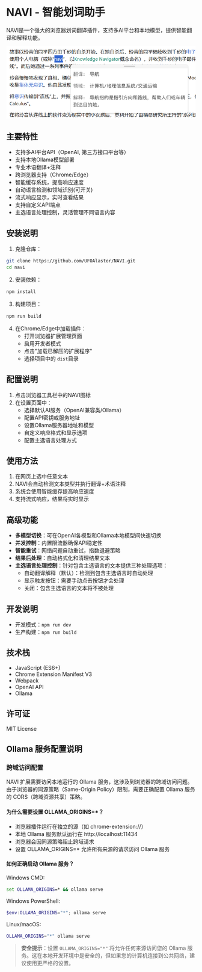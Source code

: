 # NAVI - 智能划词助手

NAVI是一个强大的浏览器划词翻译插件，支持多AI平台和本地模型，提供智能翻译和解释功能。

![1742639034793](image/README/1742639034793.png)

## 主要特性

- 支持多AI平台API（OpenAI, 第三方接口平台等）
- 支持本地Ollama模型部署
- 专业术语翻译+注释
- 跨浏览器支持（Chrome/Edge）
- 智能缓存系统，提高响应速度
- 自动语言检测和领域识别(可开关)
- 流式响应显示，实时查看结果
- 支持自定义API端点
- 主选语言处理控制，灵活管理不同语言内容

## 安装说明

1. 克隆仓库：

```bash
git clone https://github.com/UFOAlastor/NAVI.git
cd navi
```

2. 安装依赖：

```bash
npm install
```

3. 构建项目：

```bash
npm run build
```

4. 在Chrome/Edge中加载插件：
   - 打开浏览器扩展管理页面
   - 启用开发者模式
   - 点击"加载已解压的扩展程序"
   - 选择项目中的 `dist`目录

## 配置说明

1. 点击浏览器工具栏中的NAVI图标
2. 在设置页面中：
   - 选择默认AI服务（OpenAI兼容类/Ollama）
   - 配置API密钥或服务地址
   - 设置Ollama服务器地址和模型
   - 自定义响应格式和显示选项
   - 配置主选语言处理方式

## 使用方法

1. 在网页上选中任意文本
2. NAVI会自动检测文本类型并执行翻译+术语注释
3. 系统会使用智能缓存提高响应速度
4. 支持流式响应，结果将实时显示

## 高级功能

- **多模型切换**：可在OpenAI各模型和Ollama本地模型间快速切换
- **并发控制**：内置限流器确保API稳定性
- **智能重试**：网络问题自动重试，指数退避策略
- **结果后处理**：自动格式化和清理结果文本
- **主选语言处理控制**：针对包含主选语言的文本提供三种处理选项：
  - 自动翻译解释（默认）：检测到包含主选语言时自动处理
  - 显示触发按钮：需要手动点击按钮才会处理
  - 关闭：包含主选语言的文本将不被处理

## 开发说明

- 开发模式：`npm run dev`
- 生产构建：`npm run build`

## 技术栈

- JavaScript (ES6+)
- Chrome Extension Manifest V3
- Webpack
- OpenAI API
- Ollama

## 许可证

MIT License

## Ollama 服务配置说明

### 跨域访问配置

NAVI 扩展需要访问本地运行的 Ollama 服务，这涉及到浏览器的跨域访问问题。由于浏览器的同源策略（Same-Origin Policy）限制，需要正确配置 Ollama 服务的 CORS（跨域资源共享）策略。

#### 为什么需要设置 OLLAMA_ORIGINS=*？

- 浏览器插件运行在独立的源（如 chrome-extension://）
- 本地 Ollama 服务默认运行在 http://localhost:11434
- 浏览器会因同源策略阻止跨域请求
- 设置 OLLAMA_ORIGINS=* 允许所有来源的请求访问 Ollama 服务

#### 如何正确启动 Ollama 服务？

Windows CMD:

```cmd
set OLLAMA_ORIGINS=* && ollama serve
```

Windows PowerShell:

```powershell
$env:OLLAMA_ORIGINS="*"; ollama serve
```

Linux/macOS:

```bash
OLLAMA_ORIGINS="*" ollama serve
```

> **安全提示**：设置 `OLLAMA_ORIGINS="*"` 将允许任何来源访问您的 Ollama 服务。这在本地开发环境中是安全的，但如果您的计算机连接到公共网络，建议使用更严格的设置。
